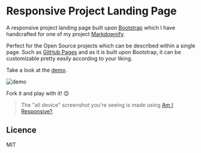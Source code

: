 Responsive Project Landing Page
==========

A responsive project landing page built upon [Bootstrap](http://getbootstrap.com/) which I have handcrafted for one of my project [Markdownify](https://github.com/amitmerchant1990/electron-markdownify).

Perfect for the Open Source projects which can be described within a single page. Such as [GitHub Pages](https://pages.github.com/) and as it is built upon Bootstrap, it can be customizable pretty easily according to your liking.

Take a look at the [demo](http://www.amitmerchant.com/responsive-project-landing-page/).

![demo](https://raw.githubusercontent.com/amitmerchant1990/responsive-project-landing-page/master/img/demo.PNG)

Fork it and play with it! :blush:

> The "all device" screenshot you're seeing is made using [Am I Responsive?](http://ami.responsivedesign.is/).

## Licence

MIT
